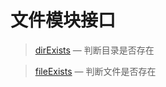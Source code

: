 文件模块接口
============

> [dirExists](http://git.oschina.net/gaoxiang/SE-For-ASP/tree/master/Docs/Api/File/dirExists.md) &mdash; 判断目录是否存在

> [fileExists](http://git.oschina.net/gaoxiang/SE-For-ASP/tree/master/Docs/Api/File/fileExists.md) &mdash; 判断文件是否存在